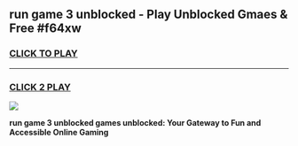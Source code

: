 
## run game 3 unblocked - Play Unblocked Gmaes & Free #f64xw
<h3>
<a href="https://premium.freeplayer.one?title=run_game_3_unblocked&ref=03M">CLICK TO PLAY</a></h3>
<hr>

<h3>
<a href="https://premium.freeplayer.one?title=run_game_3_unblocked&ref=03M">CLICK 2 PLAY</a>
  
</h3>

<a href="https://premium.freeplayer.one?title=run_game_3_unblocked&ref=03M"><img src="https://clearcache.store/games.png"></a>


**run game 3 unblocked games unblocked: Your Gateway to Fun and Accessible Online Gaming**
